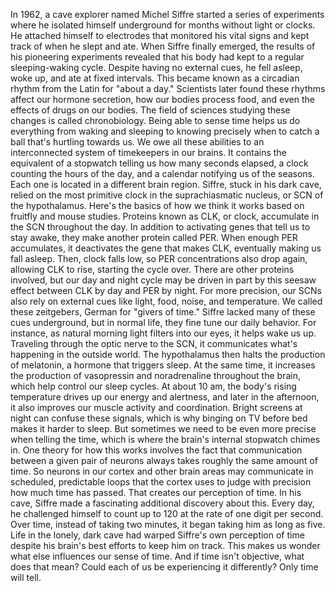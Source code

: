 
In 1962, a cave explorer 
named Michel Siffre
started a series of experiments where
he isolated himself underground for months
without light or clocks.
He attached himself to electrodes
that monitored his vital signs
and kept track of when he slept and ate.
When Siffre finally emerged,
the results of his pioneering experiments
revealed that his body had kept
to a regular sleeping-waking cycle.
Despite having no external cues,
he fell asleep,
woke up,
and ate at fixed intervals.
This became known as a circadian rhythm
from the Latin for &quot;about a day.&quot;
Scientists later found these rhythms
affect our hormone secretion,
how our bodies process food,
and even the effects 
of drugs on our bodies.
The field of sciences studying
these changes is called chronobiology.
Being able to sense time helps us do
everything from waking and sleeping
to knowing precisely when to catch a ball
that&#39;s hurtling towards us.
We owe all these abilities to 
an interconnected system of timekeepers
in our brains.
It contains the equivalent of a stopwatch
telling us how many seconds elapsed,
a clock counting the hours of the day,
and a calendar notifying us 
of the seasons.
Each one is located in 
a different brain region.
Siffre, stuck in his dark cave, relied
on the most primitive clock
in the suprachiasmatic nucleus, or SCN
of the hypothalamus.
Here&#39;s the basics of how we think it works
based on fruitfly and mouse studies.
Proteins known as CLK, or clock,
accumulate in the SCN throughout the day.
In addition to activating genes
that tell us to stay awake,
they make another protein called PER.
When enough PER accumulates,
it deactivates the gene that makes CLK,
eventually making us fall asleep.
Then, clock falls low, so PER 
concentrations also drop again,
allowing CLK to rise,
starting the cycle over.
There are other proteins involved,
but our day and night cycle may be driven
in part by this seesaw effect
between CLK by day and PER by night.
For more precision,
our SCNs also rely 
on external cues
like light,
food,
noise,
and temperature.
We called these zeitgebers,
German for &quot;givers of time.&quot;
Siffre lacked many 
of these cues underground,
but in normal life, they fine tune
our daily behavior.
For instance, as natural morning light
filters into our eyes,
it helps wake us up.
Traveling through the optic nerve
to the SCN,
it communicates what&#39;s happening
in the outside world.
The hypothalamus then halts
the production of melatonin,
a hormone that triggers sleep.
At the same time,
it increases the production
of vasopressin
and noradrenaline throughout the brain,
which help control our sleep cycles.
At about 10 am,
the body&#39;s rising temperature drives up
our energy and alertness,
and later in the afternoon,
it also improves our muscle activity
and coordination.
Bright screens at night can confuse
these signals,
which is why binging on TV before bed
makes it harder to sleep.
But sometimes we need to be
even more precise when telling the time,
which is where the brain&#39;s internal 
stopwatch chimes in.
One theory for how this works 
involves the fact
that communication between a given
pair of neurons
always takes roughly the same
amount of time.
So neurons in our cortex 
and other brain areas
may communicate in scheduled,
predictable loops
that the cortex uses to judge
with precision how much time has passed.
That creates our perception of time.
In his cave, Siffre made a fascinating
additional discovery about this.
Every day, he challenged himself 
to count up to 120
at the rate of one digit per second.
Over time, instead of taking two minutes,
it began taking him as long as five.
Life in the lonely, dark cave had warped
Siffre&#39;s own perception of time
despite his brain&#39;s best efforts
to keep him on track.
This makes us wonder what else influences
our sense of time.
And if time isn&#39;t objective, 
what does that mean?
Could each of us 
be experiencing it differently?
Only time will tell.

